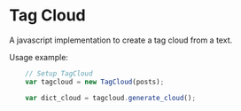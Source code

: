 Tag Cloud
=========

A javascript implementation to create a tag cloud from a text.

Usage example:

`````javascript
    // Setup TagCloud
    var tagcloud = new TagCloud(posts);

    var dict_cloud = tagcloud.generate_cloud();
`````